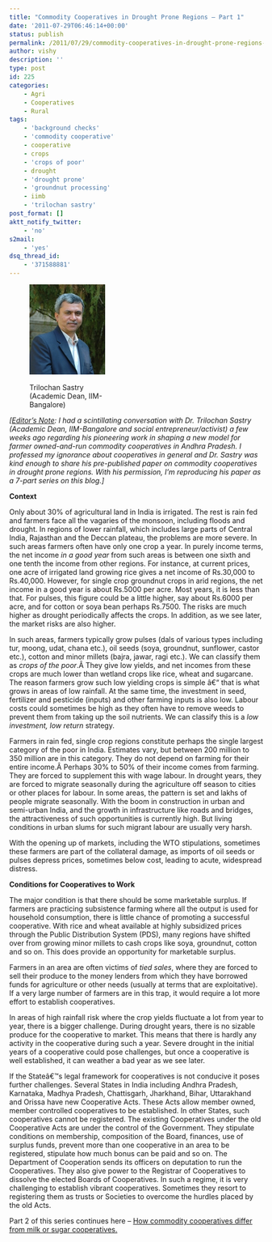 ```yaml
---
title: "Commodity Cooperatives in Drought Prone Regions – Part 1"
date: '2011-07-29T06:46:14+00:00'
status: publish
permalink: /2011/07/29/commodity-cooperatives-in-drought-prone-regions-part-1
author: vishy
description: ''
type: post
id: 225
categories:
    - Agri
    - Cooperatives
    - Rural
tags:
    - 'background checks'
    - 'commodity cooperative'
    - cooperative
    - crops
    - 'crops of poor'
    - drought
    - 'drought prone'
    - 'groundnut processing'
    - iimb
    - 'trilochan sastry'
post_format: []
aktt_notify_twitter:
    - 'no'
s2mail:
    - 'yes'
dsq_thread_id:
    - '371588881'
---
```

<figure aria-describedby="caption-attachment-226" class="wp-caption alignleft" id="attachment_226" style="width: 150px">

[![](../../../../uploads/2011/07/Trilochan_Sastry_iimb.jpg "Trilochan_Sastry_iimb")](../../../../uploads/2011/07/Trilochan_Sastry_iimb.jpg)<figcaption class="wp-caption-text" id="caption-attachment-226">Trilochan Sastry (Academic Dean, IIM-Bangalore)</figcaption></figure>

*\[<span style="text-decoration: underline;">Editor’s Note</span>: I had a scintillating conversation with Dr. Trilochan Sastry (Academic Dean, IIM-Bangalore and social entrepreneur/activist) a few weeks ago regarding his pioneering work in shaping a new model for farmer owned-and-run commodity cooperatives in Andhra Pradesh. I professed my ignorance about cooperatives in general and Dr. Sastry was kind enough to share his pre-published paper on commodity cooperatives in drought prone regions. With his permission, I’m reproducing his paper as a 7-part series on this blog.\]*

**Context**

Only about 30% of agricultural land in India is irrigated. The rest is rain fed and farmers face all the vagaries of the monsoon, including floods and drought. In regions of lower rainfall, which includes large parts of Central India, Rajasthan and the Deccan plateau, the problems are more severe. In such areas farmers often have only one crop a year. In purely income terms, the net income *in a good year* from such areas is between one sixth and one tenth the income from other regions. For instance, at current prices, one acre of irrigated land growing rice gives a net income of Rs.30,000 to Rs.40,000. However, for single crop groundnut crops in arid regions, the net income in a good year is about Rs.5000 per acre. Most years, it is less than that. For pulses, this figure could be a little higher, say about Rs.6000 per acre, and for cotton or soya bean perhaps Rs.7500. The risks are much higher as drought periodically affects the crops. In addition, as we see later, the market risks are also higher.

In such areas, farmers typically grow pulses (dals of various types including tur, moong, udat, chana etc.), oil seeds (soya, groundnut, sunflower, castor etc.), cotton and minor millets (bajra, jawar, ragi etc.). We can classify them as *crops of the poor*.Â They give low yields, and net incomes from these crops are much lower than wetland crops like rice, wheat and sugarcane. The reason farmers grow such low yielding crops is simple â€“ that is what grows in areas of low rainfall. At the same time, the investment in seed, fertilizer and pesticide (inputs) and other farming inputs is also low. Labour costs could sometimes be high as they often have to remove weeds to prevent them from taking up the soil nutrients. We can classify this is a *low investment, low return* strategy.

Farmers in rain fed, single crop regions constitute perhaps the single largest category of the poor in India. Estimates vary, but between 200 million to 350 million are in this category. They do not depend on farming for their entire income.Â Perhaps 30% to 50% of their income comes from farming. They are forced to supplement this with wage labour. In drought years, they are forced to migrate seasonally during the agriculture off season to cities or other places for labour. In some areas, the pattern is set and lakhs of people migrate seasonally. With the boom in construction in urban and semi-urban India, and the growth in infrastructure like roads and bridges, the attractiveness of such opportunities is currently high. But living conditions in urban slums for such migrant labour are usually very harsh.

With the opening up of markets, including the WTO stipulations, sometimes these farmers are part of the collateral damage, as imports of oil seeds or pulses depress prices, sometimes below cost, leading to acute, widespread distress.

**Conditions for Cooperatives to Work**

The major condition is that there should be some marketable surplus. If farmers are practicing subsistence farming where all the output is used for household consumption, there is little chance of promoting a successful cooperative. With rice and wheat available at highly subsidized prices through the Public Distribution System (PDS), many regions have shifted over from growing minor millets to cash crops like soya, groundnut, cotton and so on. This does provide an opportunity for marketable surplus.

Farmers in an area are often victims of *tied sales*, where they are forced to sell their produce to the money lenders from which they have borrowed funds for agriculture or other needs (usually at terms that are exploitative). If a very large number of farmers are in this trap, it would require a lot more effort to establish cooperatives.

In areas of high rainfall risk where the crop yields fluctuate a lot from year to year, there is a bigger challenge. During drought years, there is no sizable produce for the cooperative to market. This means that there is hardly any activity in the cooperative during such a year. Severe drought in the initial years of a cooperative could pose challenges, but once a cooperative is well established, it can weather a bad year as we see later.

If the Stateâ€™s legal framework for cooperatives is not conducive it poses further challenges. Several States in India including Andhra Pradesh, Karnataka, Madhya Pradesh, Chattisgarh, Jharkhand, Bihar, Uttarakhand and Orissa have new Cooperative Acts. These Acts allow member owned, member controlled cooperatives to be established. In other States, such cooperatives cannot be registered. The existing Cooperatives under the old Cooperative Acts are under the control of the Government. They stipulate conditions on membership, composition of the Board, finances, use of surplus funds, prevent more than one cooperative in an area to be registered, stipulate how much bonus can be paid and so on. The Department of Cooperation sends its officers on deputation to run the Cooperatives. They also give power to the Registrar of Cooperatives to dissolve the elected Boards of Cooperatives. In such a regime, it is very challenging to establish vibrant cooperatives. Sometimes they resort to registering them as trusts or Societies to overcome the hurdles placed by the old Acts.

Part 2 of this series continues here – [How commodity cooperatives differ from milk or sugar cooperatives.](http://www.techsangam.com/2011/08/01/how-commodity-cooperatives-differ-from-milk-sugar-cooperatives/)